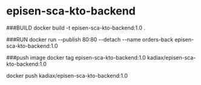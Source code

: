 # episen-sca-kto-backend

###BUILD
docker build -t episen-sca-kto-backend:1.0 .

###RUN
docker run --publish 80:80 --detach --name orders-back episen-sca-kto-backend:1.0

###push image
docker tag episen-sca-kto-backend:1.0 kadiax/episen-sca-kto-backend:1.0

docker push kadiax/episen-sca-kto-backend:1.0


